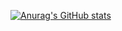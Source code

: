 [![Anurag's GitHub stats](https://github-readme-stats.vercel.app/api?username=sevelantis&hide=stars,prs,issues)](https://github.com/anuraghazra/github-readme-stats)
